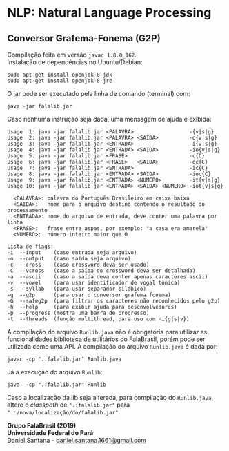 # NLP: Natural Language Processing

## Conversor Grafema-Fonema (G2P)
Compilação feita em versão `javac 1.8.0_162`.    
Instalação de dependências no Ubuntu/Debian:   
```
sudo apt-get install openjdk-8-jdk
sudo apt-get install openjdk-8-jre
```

O jar pode ser executado pela linha de comando (terminal) com:
```
java -jar falalib.jar
```
Caso nenhuma instrução seja dada, uma mensagem de ajuda é exibida:

```
Usage  1: java -jar falalib.jar <PALAVRA>                  -{v|s|g}
Usage  2: java -jar falalib.jar <PALAVRA> <SAIDA>          -o{v|s|g}
Usage  3: java -jar falalib.jar <ENTRADA>                  -i{v|s|g}
Usage  4: java -jar falalib.jar <ENTRADA> <SAIDA>          -io{v|s|g}
Usage  5: java -jar falalib.jar <FRASE>                    -c{C}
Usage  6: java -jar falalib.jar <FRASE>   <SAIDA>          -oc{C}
Usage  7: java -jar falalib.jar <ENTRADA>                  -ic{C}
Usage  8: java -jar falalib.jar <ENTRADA> <SAIDA>          -ioc{C}
Usage  9: java -jar falalib.jar <ENTRADA> <NUMERO>         -it{v|s|g}
Usage 10: java -jar falalib.jar <ENTRADA> <SAIDA> <NUMERO> -iot{v|s|g}

  <PALAVRA>: palavra do Português Brasileiro em caixa baixa
  <SAIDA>:   nome para o arquivo destino contendo o resultado do processamento
  <ENTRADA>: nome do arquivo de entrada, deve conter uma palavra por linha
  <FRASE>:   frase entre aspas, por exemplo: "a casa era amarela"
  <NUMERO>:  número inteiro maior que 0

Lista de flags:
-i  --input    (caso entrada seja arquivo)
-o  --output   (caso saída seja arquivo)
-c  --cross    (caso crossword deva ser usado)
-C  --vcross   (caso a saída do crossword deva ser detalhada)
-a  --ascii    (caso a saída deva conter apenas caracteres ascii)
-v  --vowel    (para usar identificador de vogal tônica)
-s  --syllab   (para usar separador silábico)
-g  --g2p      (para usar o conversor grafema fonema)
-G  --safeg2p  (para filtrar os caracteres não reconhecidos pelo g2p)
-h  --help     (para exibir ajuda para desenvolvedores)
-p  --progress (mostra uma barra de progresso)
-t  --threads  (função multithread, para uso com -i{g|s|v})
```

A compilação do arquivo `Runlib.java` não é obrigatória para utilizar as
funcionalidades biblioteca de utilitários do FalaBrasil, porém pode ser
utilizada como uma API. A compilação do arquivo `Runlib.java` é dada por:     
```
javac -cp ".:falalib.jar" Runlib.java
```

Já a execução do arquivo `Runlib`:     
```
java  -cp ".:falalib.jar" Runlib
```

Caso a localização da lib seja alterada, para compilação do `Runlib.java`, 
altere o _classpath_ de `".:falalib.jar"` para `
".:/nova/localização/do/falalib.jar"`.

__Grupo FalaBrasil (2019)__    
__Universidade Federal do Pará__    
Daniel Santana - daniel.santana.1661@gmail.com
